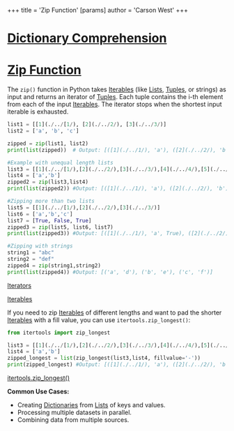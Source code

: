 +++
 title = 'Zip Function'
[params]
	author = 'Carson West'
+++
# [Dictionary Comprehension](./../dictionary-comprehension/)
# [Zip Function](./../zip-function/) 
The `zip()` function in Python takes [Iterables](./../iterables/) (like [Lists](./../lists/), [Tuples](./../tuples/), or strings) as input and returns an iterator of [Tuples](./../tuples/).  Each tuple contains the i-th element from each of the input [Iterables](./../iterables/).  The iterator stops when the shortest input iterable is exhausted.

```python
list1 = [[1](./../[1/), [2](./../2/), [3](./../3/)]
list2 = ['a', 'b', 'c']

zipped = zip(list1, list2)
print(list(zipped))  # Output: [([1](./../1/), 'a'), ([2](./../2/), 'b'), ([3](./../3/), 'c')]

#Example with unequal length lists
list3 = [[1](./../[1/),[2](./../2/),[3](./../3/),[4](./../4/),[5](./../5/)]
list4 = ['a','b']
zipped2 = zip(list3,list4)
print(list(zipped2)) #Output: [([1](./../1/), 'a'), ([2](./../2/), 'b')]

#Zipping more than two lists
list5 = [[1](./../[1/),[2](./../2/),[3](./../3/)]
list6 = ['a','b','c']
list7 = [True, False, True]
zipped3 = zip(list5, list6, list7)
print(list(zipped3)) #Output: [([1](./../1/), 'a', True), ([2](./../2/), 'b', False), ([3](./../3/), 'c', True)]

#Zipping with strings
string1 = "abc"
string2 = "def"
zipped4 = zip(string1,string2)
print(list(zipped4)) #Output: [('a', 'd'), ('b', 'e'), ('c', 'f')]
```

[Iterators](./../iterators/)

[Iterables](./../iterables/)


If you need to zip [Iterables](./../iterables/) of different lengths and want to pad the shorter [Iterables](./../iterables/) with a fill value, you can use `itertools.zip_longest()`:

```python
from itertools import zip_longest

list3 = [[1](./../[1/),[2](./../2/),[3](./../3/),[4](./../4/),[5](./../5/)]
list4 = ['a','b']
zipped_longest = list(zip_longest(list3,list4, fillvalue='-'))
print(zipped_longest) #Output: [([1](./../1/), 'a'), ([2](./../2/), 'b'), ([3](./../3/), '-'), ([4](./../4/), '-'), ([5](./../5/), '-')]
```

[itertools.zip_longest()](./../itertools.zip_longest()/)

**Common Use Cases:**

* Creating [Dictionaries](./../dictionaries/) from [Lists](./../lists/) of keys and values.
* Processing multiple datasets in parallel.
* Combining data from multiple sources.


